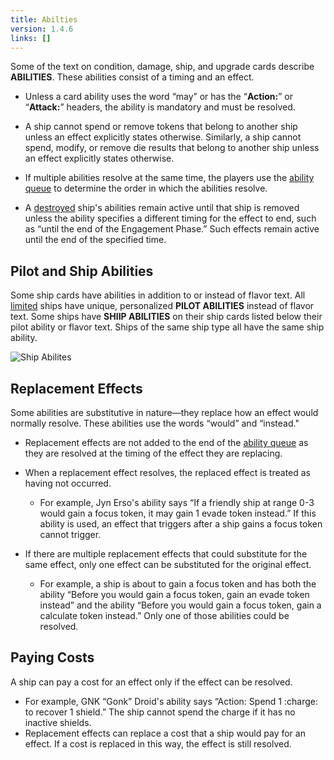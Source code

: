 ```yaml
---
title: Abilties
version: 1.4.6
links: []
---
```


Some of the text on condition, damage, ship, and upgrade cards describe **ABILITIES**. These abilities consist of a timing and an effect.

- Unless a card ability uses the word “may” or has the “**Action:**” or “**Attack:**” headers, the ability is mandatory and must be resolved.

- A ship cannot spend or remove tokens that belong to another ship unless an effect explicitly states otherwise. Similarly, a ship cannot spend, modify, or remove die results that belong to another ship unless an effect explicitly states otherwise.

- If multiple abilities resolve at the same time, the players use the [ability queue](/rules/Ability_Queue) to determine the order in which the abilities resolve.

- A [destroyed](/rules/Destroying_Ships) ship's abilities remain active until that ship is removed unless the ability specifies a different timing for the effect to end, such as “until the end of the Engagement Phase.” Such effects remain active until the end of the specified time.

## Pilot and Ship Abilities

Some ship cards have abilities in addition to or instead of flavor text. All [limited](/rules/Limited) ships have unique, personalized **PILOT ABILITIES** instead of flavor text. Some ships have **SHIIP ABILITIES** on their ship cards listed below their pilot ability or flavor text. Ships of the same ship type all have the same ship ability.

![Ship Abilites](ship_abilites.webp)

## Replacement Effects

Some abilities are substitutive in nature—they replace how an effect would normally resolve. These abilities use the words “would” and “instead."

- Replacement effects are not added to the end of the [ability queue](/rules/Ability_Queue) as they
  are resolved at the timing of the effect they are replacing.
- When a replacement effect resolves, the replaced effect is treated as
  having not occurred.

  - For example, Jyn Erso's ability says “If a friendly ship at range 0-3
    would gain a focus token, it may gain 1 evade token instead.” If this
    ability is used, an effect that triggers after a ship gains a focus token
    cannot trigger.

- If there are multiple replacement effects that could substitute for the
  same effect, only one effect can be substituted for the original effect.

  - For example, a ship is about to gain a focus token and has both the
    ability “Before you would gain a focus token, gain an evade token
    instead” and the ability “Before you would gain a focus token, gain a
    calculate token instead.” Only one of those abilities could be resolved.

## Paying Costs

A ship can pay a cost for an effect only if the effect can be resolved.

- For example, GNK “Gonk” Droid's ability says “Action: Spend 1 :charge: to
  recover 1 shield.” The ship cannot spend the charge if it has no inactive
  shields.
- Replacement effects can replace a cost that a ship would pay for an
  effect. If a cost is replaced in this way, the effect is still resolved.
